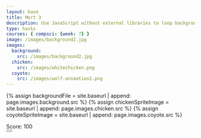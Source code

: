 ```yaml
---
layout: base
title: Mort 3
description: Use JavaScript without external libraries to loop background moving across the screen. Depends on Background.js and GameObject.js.
type: hacks
courses: { compsci: {week: 7} }
image: /images/background2.jpg
images:
  background:
    src: /images/background2.jpg
  chicken:
    src: /images/whitechicken.png
  coyote:
    src: /images/wolf-animation2.png
---
```


<!-- Liquid code, run by Jekyll, used to define the location of assets -->
{% assign backgroundFile = site.baseurl | append: page.images.background.src %}
{% assign chickenSpriteImage = site.baseurl | append: page.images.chicken.src %}
{% assign coyoteSpriteImage = site.baseurl | append: page.images.coyote.src %}
<link rel="stylesheet" type="text/css" href="{{site.baseurl}}/assets/css/spaceBkg/Styles.css">

<!-- Prepare DOM elements -->
<!-- Wrap both the canvas and controls in a container div -->
<div id="canvasContainer">
<div id="score" class="score-display">Score: 100</div>
    <div id="controls"> <!-- Controls -->
        <!-- Background controls -->
        <button id="toggleCanvasEffect"></button>
    </div>
</div>

<script type="module">
    import GameEnv from '{{site.baseurl}}/assets/js/alienWorld/GameEnv.js';
    import GameObject from '{{site.baseurl}}/assets/js/alienWorld/GameObject.js';
    import Background from '{{site.baseurl}}/assets/js/alienWorld/Background.js';
    import Character from '{{site.baseurl}}/assets/js/alienWorld/Character.js';
    import { initChicken } from '{{site.baseurl}}/assets/js/alienWorld/CharacterChicken.js';
    import { initCoyote } from '{{site.baseurl}}/assets/js/alienWorld/CharacterCoyote2.js';
    import { increaseScore, updateScore } from '{{site.baseurl}}/assets/js/alienWorld/Scoring.js';
    // Array to store visible coyotes
    const visibleCoyotes = [];

// Function to remove coyotes after a delay
function removeCoyote(coyote) {
    setTimeout(() => {
        const index = visibleCoyotes.indexOf(coyote);
        if (index !== -1) {
            visibleCoyotes.splice(index, 1);

            // Remove the coyote from the DOM
            const coyoteCanvas = coyote.canvas;
            coyoteCanvas.parentNode.removeChild(coyoteCanvas);
        }
    }, 12500); // Remove after 3 seconds (3000 milliseconds)
}

    // Create a function to load an image and return a Promise
    async function loadImage(src) {
        return new Promise((resolve, reject) => {
            const image = new Image();
            image.src = src;
            image.onload = () => resolve(image);
            image.onerror = reject;
        });
    }

    // Game loop
    function gameLoop() {
        for (var gameObj of GameObject.gameObjectArray) {
            gameObj.update();
            gameObj.draw();
        }
// Initialize the player's score
let score = 100;

// Function to subtract points and remove a coyote
function removeCoyote(coyote) {
    setTimeout(() => {
        const index = visibleCoyotes.indexOf(coyote);
        if (index !== -1) {
            visibleCoyotes.splice(index, 1);

            // Remove the coyote from the DOM
            const coyoteCanvas = coyote.canvas;
            coyoteCanvas.parentNode.removeChild(coyoteCanvas);

            // Subtract points
            score -= 1; // Subtract 1 point for each coyote
            if (score < 0) {
                score = 0; // Ensure the score does not go below 0
            }
            document.getElementById("score").textContent = "Score: " + score;
        }
    }, 12500); // Remove after 3 seconds (3000 milliseconds)
}

// Check if any coyotes have been visible for 3 seconds and remove them
const currentTime = performance.now();
for (let i = visibleCoyotes.length - 1; i >= 0; i--) {
    const coyote = visibleCoyotes[i];
    if (currentTime - coyote.startTime >= 12500) {
        // Remove the coyote canvas from the DOM
        const coyoteCanvas = coyote.coyote.canvas;
        coyoteCanvas.parentNode.removeChild(coyoteCanvas);
        visibleCoyotes.splice(i, 1);
        // Subtract points
        score -= 1; // Subtract 1 point for each coyote
        if (score < 0) {
            score = 0; // Ensure the score does not go below 0
        }
        document.getElementById("score").textContent = "Score: " + score;
    }
}
        requestAnimationFrame(gameLoop);  // cycle the game, aka recursion
    }

    // Window resize
    window.addEventListener('resize', function () {
        GameEnv.setGameEnv();  // Update GameEnv dimensions

        // Call the sizing method on all game objects
        for (var gameObj of GameObject.gameObjectArray) {
            gameObj.size();
        }
    });

    // Toggle "canvas filter property" between alien and normal
    var isFilterEnabled = true;
    const defaultFilter = getComputedStyle(document.documentElement).getPropertyValue('--default-canvas-filter');
    toggleCanvasEffect.addEventListener("click", function () {
        for (var gameObj of GameObject.gameObjectArray) {
            if (gameObj.invert && isFilterEnabled) {  // toggle off
                gameObj.canvas.style.filter = "none";  // remove filter
            } else if (gameObj.invert) { // toggle on
                gameObj.canvas.style.filter = defaultFilter;  // remove filter
            } else {
                gameObj.canvas.style.filter = "none";  // remove filter
            }
        }
        isFilterEnabled = !isFilterEnabled;  // switch boolean value
    });

    // Setup and store Game Objects
    async function setupGame() {
        try {
            // Open image files for Game Objects
            const [backgroundImg, chickenImg, coyoteImg] = await Promise.all([
                loadImage('{{backgroundFile}}'),
                loadImage('{{chickenSpriteImage}}'),
                loadImage('{{coyoteSpriteImage}}'),
            ]);

            // Setup Globals
            GameEnv.gameSpeed = 2;
            GameEnv.gravity = 3;

            // Prepare HTML with Background Canvas
            const backgroundCanvas = document.createElement("canvas");
            backgroundCanvas.id = "background";
            document.querySelector("#canvasContainer").appendChild(backgroundCanvas);
            // Background object
            const backgroundSpeedRatio = 0;
            new Background(backgroundCanvas, backgroundImg, backgroundSpeedRatio);

            // Prepare HTML with Chicken Canvas
            const chickenCanvas = document.createElement("canvas");
            chickenCanvas.id = "characters";
            document.querySelector("#canvasContainer").appendChild(chickenCanvas);
            // Chicken object
            const chickenSpeedRatio = 0;
            initChicken(chickenCanvas, chickenImg, chickenSpeedRatio);

            // Prepare HTML with many Coyotes
            for (var i = 0; i < 10; i++) {
                const coyoteCanvas = document.createElement("canvas");
                coyoteCanvas.id = "characters";
                document.querySelector("#canvasContainer").appendChild(coyoteCanvas);
                // Coyote object
                const coyoteSpeedRatio = 0;
                const coyote = initCoyote(coyoteCanvas, coyoteImg, coyoteSpeedRatio);
                // Add the coyote to the visibleCoyotes array
                visibleCoyotes.push({
                    coyote: coyote,
                    startTime: performance.now(),
                });
                // Remove the coyote after 3 seconds
                removeCoyote(coyote);
            }

        // Trap errors on failed image loads
        } catch (error) {
            console.error('Failed to load one or more images:', error);
        }
    }

    // Call and wait for Game Objects to be ready
    setupGame().then(() => {
        // Trigger a resize at start up
        window.dispatchEvent(new Event('resize'));
        toggleCanvasEffect.dispatchEvent(new Event('click'));

        // Start the game
        gameLoop();
    });

    class Player {
        constructor() {
            this.position = {
                x: canvas.width / 2,
                y: canvas.height / 2
            };

            this.velocity = {
                x: 0,
                y: 0
            };

            this.rotation = 0;
            this.speed = 5;

            const image = new Image();
            image.src = "{{site.baseurl}}/images/whitechicken.png";
            image.onload = () => {
                // After the image has loaded, update and draw the player
                this.image = image;
                this.width = 100;
                this.height = 100;
                this.draw();
            };
        }
        draw() {
            if (this.image) {
                ctx.drawImage(this.image, this.position.x, this.position.y, this.width, this.height);
            }
        }
        update() {
            this.draw();
            this.position.x += this.velocity.x;
        }
    }

    const player = new Player();

    document.addEventListener('keydown', (event) => {
        if (event.key === 'a') {
            player.velocity.x = -player.speed;
        } else if (event.key === 'd') {
            player.velocity.x = player.speed;
        } else if (event.key === ' ' || event.key === 'w' && player.image) {
            // Shoot a projectile when the space bar is pressed
            const projectile = new Projectile(player.position.x, player.position.y, 5, "{{site.baseurl}}/images/egg-projectile.png");
            projectiles.push(projectile);
        }
    });

    document.addEventListener('keyup', (event) => {
        if (event.key === 'a' || event.key === 'd') {
            player.velocity.x = 0;
        }
    });

    function animate() {
        requestAnimationFrame(animate);
        backgroundObj.draw();
        player.update();

        for (let i = projectiles.length - 1; i >= 0; i--) {
            projectiles[i].update();
            // Remove projectiles that are out of view
            if (projectiles[i].position.y < 0) {
                projectiles.splice(i, 1);
            }
            player.draw();
        }
    }
</script>

